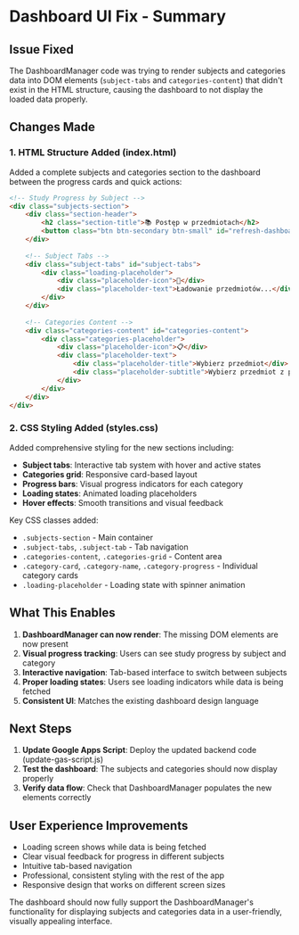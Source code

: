# Dashboard UI Fix - Summary

## Issue Fixed
The DashboardManager code was trying to render subjects and categories data into DOM elements (`subject-tabs` and `categories-content`) that didn't exist in the HTML structure, causing the dashboard to not display the loaded data properly.

## Changes Made

### 1. HTML Structure Added (index.html)
Added a complete subjects and categories section to the dashboard between the progress cards and quick actions:

```html
<!-- Study Progress by Subject -->
<div class="subjects-section">
    <div class="section-header">
        <h2 class="section-title">📚 Postęp w przedmiotach</h2>
        <button class="btn btn-secondary btn-small" id="refresh-dashboard">🔄 Odśwież</button>
    </div>
    
    <!-- Subject Tabs -->
    <div class="subject-tabs" id="subject-tabs">
        <div class="loading-placeholder">
            <div class="placeholder-icon">🔄</div>
            <div class="placeholder-text">Ładowanie przedmiotów...</div>
        </div>
    </div>
    
    <!-- Categories Content -->
    <div class="categories-content" id="categories-content">
        <div class="categories-placeholder">
            <div class="placeholder-icon">📋</div>
            <div class="placeholder-text">
                <div class="placeholder-title">Wybierz przedmiot</div>
                <div class="placeholder-subtitle">Wybierz przedmiot z powyższych zakładek, aby zobaczyć kategorie</div>
            </div>
        </div>
    </div>
</div>
```

### 2. CSS Styling Added (styles.css)
Added comprehensive styling for the new sections including:
- **Subject tabs**: Interactive tab system with hover and active states
- **Categories grid**: Responsive card-based layout
- **Progress bars**: Visual progress indicators for each category
- **Loading states**: Animated loading placeholders
- **Hover effects**: Smooth transitions and visual feedback

Key CSS classes added:
- `.subjects-section` - Main container
- `.subject-tabs`, `.subject-tab` - Tab navigation
- `.categories-content`, `.categories-grid` - Content area
- `.category-card`, `.category-name`, `.category-progress` - Individual category cards
- `.loading-placeholder` - Loading state with spinner animation

## What This Enables
1. **DashboardManager can now render**: The missing DOM elements are now present
2. **Visual progress tracking**: Users can see study progress by subject and category
3. **Interactive navigation**: Tab-based interface to switch between subjects
4. **Proper loading states**: Users see loading indicators while data is being fetched
5. **Consistent UI**: Matches the existing dashboard design language

## Next Steps
1. **Update Google Apps Script**: Deploy the updated backend code (update-gas-script.js)
2. **Test the dashboard**: The subjects and categories should now display properly
3. **Verify data flow**: Check that DashboardManager populates the new elements correctly

## User Experience Improvements
- Loading screen shows while data is being fetched
- Clear visual feedback for progress in different subjects
- Intuitive tab-based navigation
- Professional, consistent styling with the rest of the app
- Responsive design that works on different screen sizes

The dashboard should now fully support the DashboardManager's functionality for displaying subjects and categories data in a user-friendly, visually appealing interface.
